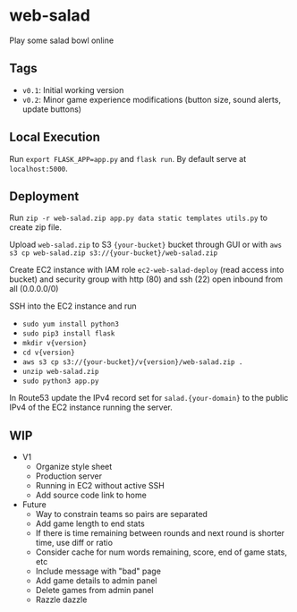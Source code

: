 # web-salad
Play some salad bowl online

## Tags
- `v0.1`: Initial working version
- `v0.2`: Minor game experience modifications (button size, sound alerts, update buttons)


## Local Execution
Run `export FLASK_APP=app.py` and `flask run`. By default serve at `localhost:5000`.

## Deployment
Run `zip -r web-salad.zip app.py data static templates utils.py` to create zip file.

Upload `web-salad.zip` to S3 `{your-bucket}` bucket through GUI or with `aws s3 cp web-salad.zip s3://{your-bucket}/web-salad.zip`

Create EC2 instance with IAM role `ec2-web-salad-deploy` (read access into bucket) and security group with http (80) and ssh (22) open inbound from all (0.0.0.0/0)

SSH into the EC2 instance and run 
- `sudo yum install python3`
- `sudo pip3 install flask`
- `mkdir v{version}`
- `cd v{version}`
- `aws s3 cp s3://{your-bucket}/v{version}/web-salad.zip .`
- `unzip web-salad.zip`
- `sudo python3 app.py`

In Route53 update the IPv4 record set for `salad.{your-domain}` to the public IPv4 of the EC2 instance running the server.

## WIP
- V1
    - Organize style sheet
    - Production server
    - Running in EC2 without active SSH
    - Add source code link to home
- Future
    - Way to constrain teams so pairs are separated
    - Add game length to end stats
    - If there is time remaining between rounds and next round is shorter time, use diff or ratio
    - Consider cache for num words remaining, score, end of game stats, etc
    - Include message with "bad" page
    - Add game details to admin panel
    - Delete games from admin panel
    - Razzle dazzle

